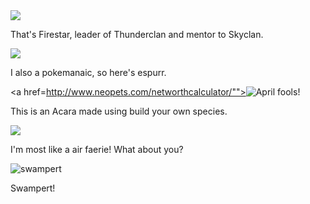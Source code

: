 <img src = "http://vignette4.wikia.nocookie.net/warriors-by-erin-hunter/images/2/2e/Cat36.jpg/revision/latest?cb=20130619011447"/>
<p> That's Firestar, leader of Thunderclan and mentor to Skyclan. </p>
<img src = "http://mobile.pokemonshuffle.com/_ui/img/global/tiles/sm_espurr.png"/>
<p> I also a pokemanaic, so here's espurr. </p>

<a href=http://www.neopets.com/networthcalculator/""><img src="http://share.jellyneo.net/buildspecies/14595626449998.png" title="April fools!"></a>
<p>This is an Acara made using build your own species. </p>

<img src="http://images.neopets.com/faerieland/air_faerie_icon.gif">  <p> I'm most like a air faerie! What about you? </p>

<img src="http://media.pldh.net/gallery/the493/swampert.jpg" alt="swampert" />
<p> Swampert! </p>
